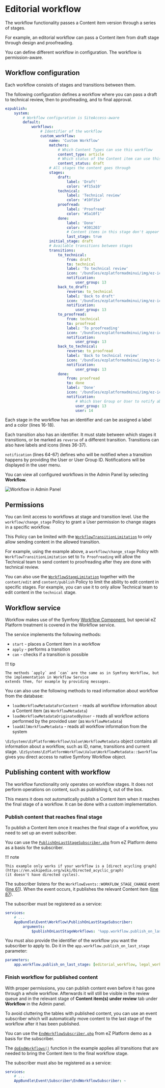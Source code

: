 # Editorial workflow

The workflow functionality passes a Content item version through a series of stages.

For example, an editorial workflow can pass a Content item from draft stage through design and proofreading.

You can define different workflow in configuration. The workflow is permission-aware.

## Workflow configuration

Each workflow consists of stages and transitions between them.

The following configuration defines a workflow where you can pass a draft to technical review, then to proofreading, and to final approval.

``` yaml hl_lines="16 17 18 33 34 35 36 37 64 65 66 67"
ezpublish:
    system:
        # Workflow configuration is SiteAccess-aware
        default:
            workflows:
                # Identifier of the workflow
                custom_workflow:
                    name: 'Custom Workflow'
                    matchers:
                        # Which Content Types can use this workflow
                        content_type: article
                        # Which status of the Content item can use this workflow. Available statuses are draft and published.
                        content_status: draft
                    # All stages the content goes through
                    stages:
                        draft:
                            label: 'Draft'
                            color: '#f15a10'
                        technical:
                            label: 'Technical review'
                            color: '#10f15a'
                        proofread:
                            label: 'Proofread'
                            color: '#5a10f1'
                        done:
                            label: 'Done'
                            color: '#301203'
                            # Content items in this stage don't appear on the Dashboard and in Review Queue.
                            last_stage: true
                    initial_stage: draft
                    # Available transitions between stages
                    transitions:
                        to_technical:
                            from: draft
                            to: technical
                            label: 'To technical review'
                            icon: '/bundles/ezplatformadminui/img/ez-icons.svg#comment'
                            notification:
                                user_group: 13
                        back_to_draft:
                            reverse: to_technical
                            label: 'Back to draft'
                            icon: '/bundles/ezplatformadminui/img/ez-icons.svg#comment'
                            notification:
                                user_group: 13
                        to_proofread:
                            from: technical
                            to: proofread
                            label: 'To proofreading'
                            icon: '/bundles/ezplatformadminui/img/ez-icons.svg#comment'
                            notification:
                                user_group: 13
                        back_to_technical:
                            reverse: to_proofread
                            label: 'Back to technical review'
                            icon: '/bundles/ezplatformadminui/img/ez-icons.svg#comment'
                            notification:
                                user_group: 13
                        done:
                            from: proofread
                            to: done
                            label: 'Done'
                            icon: '/bundles/ezplatformadminui/img/ez-icons.svg#comment'
                            notification:
                                # Which User Group or User to notify about this transition
                                user_group: 13
                                user: 14
```

Each stage in the workflow has an identifier and can be assigned a label and a color (lines 16-18).

Each transition also has an identifier. It must state between which stages it transitions, or be marked as `reverse` of a different transition.
Transitions can also have labels and icons (lines 36-37).

`notification` (lines 64-67) defines who will be notified when a transition happens by providing the User or User Group ID.
Notifications will be displayed in the user menu.

You can view all configured workflows in the Admin Panel by selecting **Workflow**.

![Workflow in Admin Panel](img/workflow_panel.png)

## Permissions

You can limit access to workflows at stage and transition level.
Use the `workflow/change_stage` Policy to grant a User permission to change stages in a specific workflow.

This Policy can be limited with the [`WorkflowTransitionLimitation`](limitations.md#workflowtransitionlimitation) to only allow sending content in the allowed transition.

For example, using the example above, a `workflow/change_stage` Policy with `WorkflowTransitionLimitation` set to `To Proofreading`
will allow the Technical team to send content to proofreading after they are done with technical review.

You can also use the [`WorkflowStageLimitation`](limitations.md#workflowstagelimitation) together with the `content/edit` and `content/publish` Policy to limit the ability to edit content in specific stages.
For example, you can use it to only allow Technical team to edit content in the `technical` stage.

## Workflow service

Workflow makes use of the Symfony [Workflow Component](https://symfony.com/doc/3.4/components/workflow.html),
but special eZ Platform treatment is covered in the Workflow service.

The service implements the following methods:

- `start` - places a Content item in a workflow
- `apply` - performs a transition
- `can` - checks if a transition is possible

!!! tip

    The methods `apply` and `can` are the same as in Symfony Workflow, but the implementation in Workflow Service
    extends them, for example by providing messages.

You can also use the following methods to read information about workflow from the database:

- `loadWorkflowMetadataForContent` - reads all workflow information about a Content item (as `WorkflowMetadata`)
- `loadWorkflowMetadataOriginatedByUser` - reads all workflow actions performed by the provided user (as `WorkflowMetadata`)
- `loadAllWorkflowMetadata` - reads all workflow information from the system

`\EzSystems\EzPlatformWorkflow\Value\WorkflowMetadata` object contains all information about a workflow, such as ID, name, transitions and current stage.
`\EzSystems\EzPlatformWorkflow\Value\WorkflowMetadata::$workflow` gives you direct access to native Symfony Workflow object.

## Publishing content with workflow

The workflow functionality only operates on workflow stages.
It does not perform operations on content, such as publishing it, out of the box.

This means it does not automatically publish a Content item when it reaches the final stage of a workflow.
It can be done with a custom implementation.

### Publish content that reaches final stage

To publish a Content item once it reaches the final stage of a workflow, you need to set up an event subscriber.

You can use the [`PublishOnLastStageSubscriber.php`](https://github.com/ezsystems/ezplatform-ee-demo/blob/v2.5.0/src/AppBundle/Event/Workflow/PublishOnLastStageSubscriber.php) from eZ Platform demo as a basis for the subscriber.

!!! note

    This example only works if your workflow is a [direct acycling graph](https://en.wikipedia.org/wiki/Directed_acyclic_graph)
    (it doesn't have directed cycles).

The subscriber listens for the `WorkflowEvents::WORKFLOW_STAGE_CHANGE` event
([line 61](https://github.com/ezsystems/ezplatform-ee-demo/blob/v2.5.0/src/AppBundle/Event/Workflow/PublishOnLastStageSubscriber.php#L61)).
When the event occurs, it publishes the relevant Content item
([line 87](https://github.com/ezsystems/ezplatform-ee-demo/blob/v2.5.0/src/AppBundle/Event/Workflow/PublishOnLastStageSubscriber.php#L87)).

The subscriber must be registered as a service:

``` yaml hl_lines="5"
services:
    # ...
    AppBundle\Event\Workflow\PublishOnLastStageSubscriber:
        arguments:
            $publishOnLastStageWorkflows: '%app.workflow.publish_on_last_stage%'
```

You must also provide the identifier of the workflow you want the subscriber to apply to.
Do it in the `app.workflow.publish_on_last_stage` parameter:

``` yaml
parameters:
    app.workflow.publish_on_last_stage: [editorial_workflow, legal_workflow]
```

### Finish workflow for published content

With proper permissions, you can publish content even before it has gone through a whole workflow.
Afterwards it will still be visible in the review queue
and in the relevant stage of **Content item(s) under review** tab under **Workflow** in the Admin panel.

To avoid cluttering the tables with published content, you can use an event subscriber
which will automatically move content to the last stage of the workflow after it has been published.

You can use the [`EndWorkflowSubscriber.php`](https://github.com/ezsystems/ezplatform-ee-demo/blob/v2.5.0/src/AppBundle/Event/Subscriber/EndWorkflowSubscriber.php) from eZ Platform demo as a basis for the subscriber.

The [`doEndWorkflows()`](https://github.com/ezsystems/ezplatform-ee-demo/blob/v2.5.0/src/AppBundle/Event/Subscriber/EndWorkflowSubscriber.php#L105) function in the example 
applies all transitions that are needed to bring the Content item to the final workflow stage.

The subscriber must also be registered as a service:

``` yaml
services:
    # ...
    AppBundle\Event\Subscriber\EndWorkflowSubscriber: ~
```
